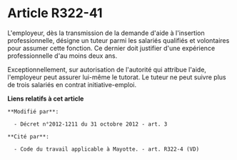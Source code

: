 # Article R322-41

L'employeur, dès la transmission de la demande d'aide à l'insertion professionnelle, désigne un tuteur parmi les salariés
qualifiés et volontaires pour assumer cette fonction. Ce dernier doit justifier d'une expérience professionnelle d'au moins
deux ans.

Exceptionnellement, sur autorisation de l'autorité  qui attribue l'aide, l'employeur peut assurer lui-même le tutorat. Le
tuteur ne peut suivre plus de trois salariés en contrat initiative-emploi.

**Liens relatifs à cet article**

	**Modifié par**:

	  - Décret n°2012-1211 du 31 octobre 2012 - art. 3

	**Cité par**:

	  - Code du travail applicable à Mayotte. - art. R322-4 (VD)
